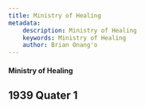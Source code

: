 ```yaml
---
title: Ministry of Healing
metadata:
    description: Ministry of Healing
    keywords: Ministry of Healing
    author: Brian Onang'o
---
```


#### Ministry of Healing

## 1939 Quater 1

